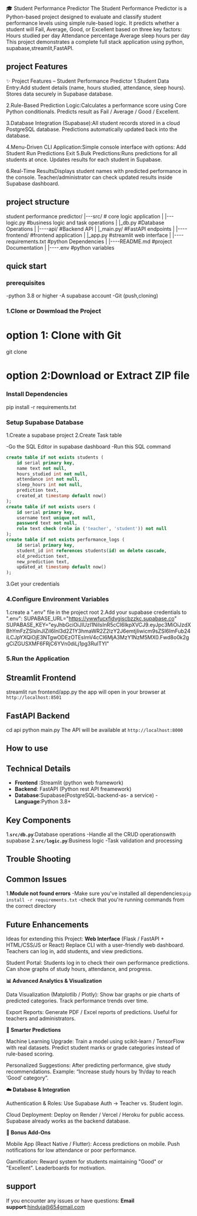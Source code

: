 🎓 Student Performance Predictor
The Student Performance Predictor is a Python-based project designed to evaluate and classify student performance levels using simple rule-based logic. It predicts whether a student will Fail, Average, Good, or Excellent based on three key factors:
Hours studied per day
Attendance percentage
Average sleep hours per day
This project demonstrates a complete full stack application using python, supabase,streamlit,FastAPI.
## project Features
✨ Project Features – Student Performance Predictor
1.Student Data Entry:Add student details (name, hours studied, attendance, sleep hours).
Stores data securely in Supabase database.

2.Rule-Based Prediction Logic:Calculates a performance score using Core Python conditionals.
Predicts result as Fail / Average / Good / Excellent.

3.Database Integration (Supabase):All student records stored in a cloud PostgreSQL database.
Predictions automatically updated back into the database.

4.Menu-Driven CLI Application:Simple console interface with options:
Add Student
Run Predictions
Exit
5.Bulk Predictions:Runs predictions for all students at once.
Updates results for each student in Supabase.

6.Real-Time ResultsDisplays student names with predicted performance in the console.
Teacher/administrator can check updated results inside Supabase dashboard.

## project structure

student performance predictor/
|---src/ # core logic application
|   |---logic.py #business logic and task
operations
|   |_db.py #Database Operations
|
|----api/     #Backend API
|    |_main.py/    #FastAPI endpoints
|
|----frontend/  #frontend application
|    |_app.py #streamlit web interface
|
|----requirements.txt  #python Dependencies
|
|----README.md  #project Documentation
|
|----.env #python variables

## quick start
### prerequisites
-python 3.8 or higher 
-A supabase account
-Git (push,cloning)

### 1.Clone or Dowmload the Project
# option 1: Clone with Git
git clone<repository-url>

# option 2:Download or Extract ZIP file

### Install Dependencies
pip install -r requirements.txt

### Setup Supabase Database

1.Create a supabase project
2.Create Task table

-Go the SQL Editor in supabase dashboard
-Run this SQL command
```sql
create table if not exists students (
    id serial primary key,
    name text not null,
    hours_studied int not null,
    attendance int not null,
    sleep_hours int not null,
    prediction text,
    created_at timestamp default now()
);
create table if not exists users (
    id serial primary key,
    username text unique not null,
    password text not null,
    role text check (role in ('teacher', 'student')) not null
);
create table if not exists performance_logs (
    id serial primary key,
    student_id int references students(id) on delete cascade,
    old_prediction text,
    new_prediction text,
    updated_at timestamp default now()
);
```
3.Get your credentials
### 4.Configure Environment Variables
1.create a ".env" file in the project root
2.Add your supabase credentials to ".env":
SUPABASE_URL="https://ywwfucxfidvgiscbzzkc.supabase.co"
SUPABASE_KEY="eyJhbGciOiJIUzI1NiIsInR5cCI6IkpXVCJ9.eyJpc3MiOiJzdXBhYmFzZSIsInJlZiI6Inl3d2Z1Y3hmaWR2Z2lzY2J6emtjIiwicm9sZSI6ImFub24iLCJpYXQiOjE3NTgwODEzOTEsImV4cCI6MjA3MzY1NzM5MX0.Fwd8o0k2ggCiZGUSXMF6FRjC6YVn0diLj1pg3RulTYI"
### 5.Run the Application
## Streamlit Frontend
streamlit run frontend/app.py
the app will open in your browser at `http://localhost:8501`

## FastAPI Backend
cd api
python main.py
The API will be available at `http://localhost:8000`

## How to use
## Technical Details
- **Frontend** :Streamlit (python web framework)
- **Backend**: FastAPI (Python rest API freamework)
- **Database**:Supabase(PostgreSQL-backend-as- a service)
-**Language**:Python 3.8+
## Key Components
1.**`src/db.py`**:Database operations
-Handle all the CRUD operationswith supabase
2.**`src/logic.py`**:Business logic
-Task validation and processing
## Trouble Shooting
## Common Issues
1.**Module not found errors**
-Make sure you've installed all dependencies:`pip install -r requirements.txt`
-check that you're running commands from the correct directory
## Future Enhancements
Ideas for extending this Project:
**Web Interface** (Flask / FastAPI + HTML/CSS/JS or React)
Replace CLI with a user-friendly web dashboard.
Teachers can log in, add students, and view predictions.

Student Portal:
Students log in to check their own performance predictions.
Can show graphs of study hours, attendance, and progress.

**📊 Advanced Analytics & Visualization**

Data Visualization (Matplotlib / Plotly):
Show bar graphs or pie charts of predicted categories.
Track performance trends over time.

Export Reports:
Generate PDF / Excel reports of predictions.
Useful for teachers and administrators.

**🤖 Smarter Predictions**

Machine Learning Upgrade:
Train a model using scikit-learn / TensorFlow with real datasets.
Predict student marks or grade categories instead of rule-based scoring.

Personalized Suggestions:
After predicting performance, give study recommendations.
Example: “Increase study hours by 1h/day to reach ‘Good’ category”.

**☁️ Database & Integration**

Authentication & Roles:
Use Supabase Auth → Teacher vs. Student login.

Cloud Deployment:
Deploy on Render / Vercel / Heroku for public access.
Supabase already works as the backend database.

**📱 Bonus Add-Ons**

Mobile App (React Native / Flutter):
Access predictions on mobile.
Push notifications for low attendance or poor performance.

Gamification:
Reward system for students maintaining "Good" or "Excellent".
Leaderboards for motivation.


## support 
If you encounter any issues or have questions:
**Email support**:hinduja@654gmail.com


